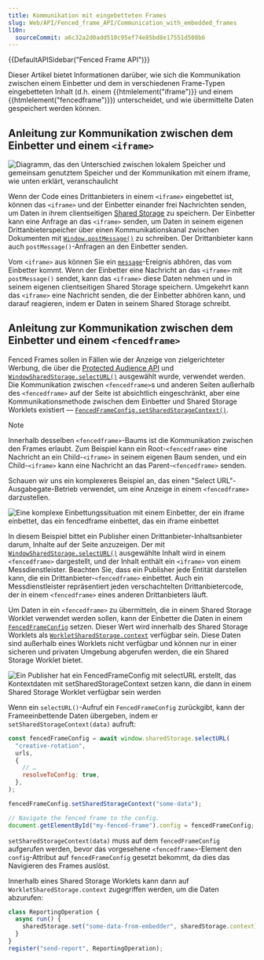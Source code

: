 ```yaml
---
title: Kommunikation mit eingebetteten Frames
slug: Web/API/Fenced_frame_API/Communication_with_embedded_frames
l10n:
  sourceCommit: a6c32a2d0add510c95ef74e85bd8e17551d508b6
---
```


{{DefaultAPISidebar("Fenced Frame API")}}

Dieser Artikel bietet Informationen darüber, wie sich die Kommunikation zwischen einem Einbetter und dem in verschiedenen Frame-Typen eingebetteten Inhalt (d.h. einem {{htmlelement("iframe")}} und einem {{htmlelement("fencedframe")}}) unterscheidet, und wie übermittelte Daten gespeichert werden können.

## Anleitung zur Kommunikation zwischen dem Einbetter und einem `<iframe>`

![Diagramm, das den Unterschied zwischen lokalem Speicher und gemeinsam genutztem Speicher und der Kommunikation mit einem iframe, wie unten erklärt, veranschaulicht](iframe-storage-communication.png)

Wenn der Code eines Drittanbieters in einem `<iframe>` eingebettet ist, können das `<iframe>` und der Einbetter einander frei Nachrichten senden, um Daten in ihrem clientseitigen [Shared Storage](/de/docs/Web/API/Shared_Storage_API) zu speichern. Der Einbetter kann eine Anfrage an das `<iframe>` senden, um Daten in seinem eigenen Drittanbieterspeicher über einen Kommunikationskanal zwischen Dokumenten mit [`Window.postMessage()`](/de/docs/Web/API/Window/postMessage) zu schreiben. Der Drittanbieter kann auch `postMessage()`-Anfragen an den Einbetter senden.

Vom `<iframe>` aus können Sie ein [`message`](/de/docs/Web/API/Window/message_event)-Ereignis abhören, das vom Einbetter kommt. Wenn der Einbetter eine Nachricht an das `<iframe>` mit `postMessage()` sendet, kann das `<iframe>` diese Daten nehmen und in seinem eigenen clientseitigen Shared Storage speichern. Umgekehrt kann das `<iframe>` eine Nachricht senden, die der Einbetter abhören kann, und darauf reagieren, indem er Daten in seinem Shared Storage schreibt.

## Anleitung zur Kommunikation zwischen dem Einbetter und einem `<fencedframe>`

Fenced Frames sollen in Fällen wie der Anzeige von zielgerichteter Werbung, die über die [Protected Audience API](https://privacysandbox.google.com/private-advertising/protected-audience) und [`WindowSharedStorage.selectURL()`](/de/docs/Web/API/WindowSharedStorage/selectURL) ausgewählt wurde, verwendet werden. Die Kommunikation zwischen `<fencedframe>`s und anderen Seiten außerhalb des `<fencedframe>` auf der Seite ist absichtlich eingeschränkt, aber eine Kommunikationsmethode zwischen dem Einbetter und Shared Storage Worklets existiert — [`FencedFrameConfig.setSharedStorageContext()`](/de/docs/Web/API/FencedFrameConfig/setSharedStorageContext).

> [!NOTE]
> Innerhalb desselben `<fencedframe>`-Baums ist die Kommunikation zwischen den Frames erlaubt. Zum Beispiel kann ein Root-`<fencedframe>` eine Nachricht an ein Child-`<iframe>` in seinem eigenen Baum senden, und ein Child-`<iframe>` kann eine Nachricht an das Parent-`<fencedframe>` senden.

Schauen wir uns ein komplexeres Beispiel an, das einen "Select URL"-Ausgabegate-Betrieb verwendet, um eine Anzeige in einem `<fencedframe>` darzustellen.

![Eine komplexe Einbettungssituation mit einem Einbetter, der ein iframe einbettet, das ein fencedframe einbettet, das ein iframe einbettet](multiple-embed-levels.png)

In diesem Beispiel bittet ein Publisher einen Drittanbieter-Inhaltsanbieter darum, Inhalte auf der Seite anzuzeigen. Der mit [`WindowSharedStorage.selectURL()`](/de/docs/Web/API/WindowSharedStorage/selectURL) ausgewählte Inhalt wird in einem `<fencedframe>` dargestellt, und der Inhalt enthält ein `<iframe>` von einem Messdienstleister. Beachten Sie, dass ein Publisher jede Entität darstellen kann, die ein Drittanbieter-`<fencedframe>` einbettet. Auch ein Messdienstleister repräsentiert jeden verschachtelten Drittanbietercode, der in einem `<fencedframe>` eines anderen Drittanbieters läuft.

Um Daten in ein `<fencedframe>` zu übermitteln, die in einem Shared Storage Worklet verwendet werden sollen, kann der Einbetter die Daten in einem [`FencedFrameConfig`](/de/docs/Web/API/FencedFrameConfig) setzen. Dieser Wert wird innerhalb des Shared Storage Worklets als [`WorkletSharedStorage.context`](/de/docs/Web/API/WorkletSharedStorage/context) verfügbar sein. Diese Daten sind außerhalb eines Worklets nicht verfügbar und können nur in einer sicheren und privaten Umgebung abgerufen werden, die ein Shared Storage Worklet bietet.

![Ein Publisher hat ein FencedFrameConfig mit selectURL erstellt, das Kontextdaten mit setSharedStorageContext setzen kann, die dann in einem Shared Storage Worklet verfügbar sein werden](share-contextual-data.png)

Wenn ein `selectURL()`-Aufruf ein `FencedFrameConfig` zurückgibt, kann der Frameeinbettende Daten übergeben, indem er `setSharedStorageContext(data)` aufruft:

```js
const fencedFrameConfig = await window.sharedStorage.selectURL(
  "creative-rotation",
  urls,
  {
    // …
    resolveToConfig: true,
  },
);

fencedFrameConfig.setSharedStorageContext("some-data");

// Navigate the fenced frame to the config.
document.getElementById("my-fenced-frame").config = fencedFrameConfig;
```

`setSharedStorageContext(data)` muss auf dem `fencedFrameConfig` aufgerufen werden, bevor das vorgesehene `<fencedframe>`-Element den `config`-Attribut auf `fencedFrameConfig` gesetzt bekommt, da dies das Navigieren des Frames auslöst.

Innerhalb eines Shared Storage Worklets kann dann auf `WorkletSharedStorage.context` zugegriffen werden, um die Daten abzurufen:

```js
class ReportingOperation {
  async run() {
    sharedStorage.set("some-data-from-embedder", sharedStorage.context);
  }
}
register("send-report", ReportingOperation);
```
